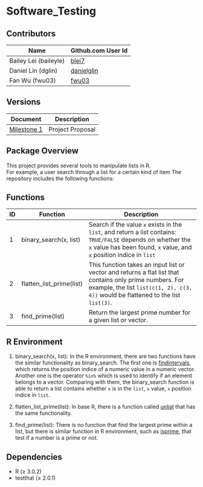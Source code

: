 # Software_Testing

## Contributors

|Name|Github.com User Id|
|--|--|
|Bailey Lei (baileyle)|[blei7](https://github.com/blei7)|
|Daniel Lin (dglin)|[danielglin](https://github.com/danielglin)|
|Fan Wu (fwu03)|[fwu03](https://github.com/fwu03)|

## Versions
| Document | Description |
|-|-|
| [Milestone 1](../master/README.md) | Project Proposal |

## Package Overview

This project provides several tools to manipulate lists in R.  
For example, a user search through a list for a certain kind of item
The repository includes the following functions:

## Functions

|ID|Function|Description|
|--|--|--|
|1|binary_search(x, list)|Search if the value `x` exists in the `list`, and return a list contains: `TRUE/FALSE` depends on whether the `x` value has been found, `x` value, and `x` position indice in `list`|
|2|flatten_list_prime(list)|This function takes an input list or vector and returns a flat list that contains only prime numbers.  For example, the list `list(c(1, 2), c(3, 4))` would be flattened to the list `list(3)`.|
|3|find_prime(list)| Return the largest prime number for a given list or vector.|

## R Environment

1. binary_search(x, list): In the R environment, there are two functions have the similar functionality as binary_search. The first one is [findintervals](https://www.rdocumentation.org/packages/pracma/versions/1.9.9/topics/findintervals), which returns the position indice of a numeric value in a numeric vector. Another one is the operator `%in%` which is used to identify if an element belongs to a vector. Comparing with them, the binary_search function is able to return a list contains whether `x` is in the `list`, `x` value, `x` position indice in `list`.

2. flatten_list_prime(list): In base R, there is a function called [unlist](https://stat.ethz.ch/R-manual/R-devel/library/base/html/unlist.html) that has the same functionality.

3. find_prime(list): There is no function that find the largest prime within a list, but there is similar function in R environment, such as [isprime](https://www.rdocumentation.org/packages/gmp/versions/0.5-13.2/topics/isprime), that test if a number is a prime or not.

## Dependencies

- R (≥ 3.0.2)
- testthat (≥ 2.0.1)
